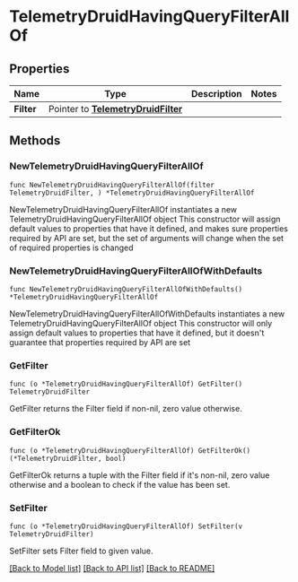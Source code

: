 # TelemetryDruidHavingQueryFilterAllOf

## Properties

Name | Type | Description | Notes
------------ | ------------- | ------------- | -------------
**Filter** | Pointer to [**TelemetryDruidFilter**](telemetry.DruidFilter.md) |  | 

## Methods

### NewTelemetryDruidHavingQueryFilterAllOf

`func NewTelemetryDruidHavingQueryFilterAllOf(filter TelemetryDruidFilter, ) *TelemetryDruidHavingQueryFilterAllOf`

NewTelemetryDruidHavingQueryFilterAllOf instantiates a new TelemetryDruidHavingQueryFilterAllOf object
This constructor will assign default values to properties that have it defined,
and makes sure properties required by API are set, but the set of arguments
will change when the set of required properties is changed

### NewTelemetryDruidHavingQueryFilterAllOfWithDefaults

`func NewTelemetryDruidHavingQueryFilterAllOfWithDefaults() *TelemetryDruidHavingQueryFilterAllOf`

NewTelemetryDruidHavingQueryFilterAllOfWithDefaults instantiates a new TelemetryDruidHavingQueryFilterAllOf object
This constructor will only assign default values to properties that have it defined,
but it doesn't guarantee that properties required by API are set

### GetFilter

`func (o *TelemetryDruidHavingQueryFilterAllOf) GetFilter() TelemetryDruidFilter`

GetFilter returns the Filter field if non-nil, zero value otherwise.

### GetFilterOk

`func (o *TelemetryDruidHavingQueryFilterAllOf) GetFilterOk() (*TelemetryDruidFilter, bool)`

GetFilterOk returns a tuple with the Filter field if it's non-nil, zero value otherwise
and a boolean to check if the value has been set.

### SetFilter

`func (o *TelemetryDruidHavingQueryFilterAllOf) SetFilter(v TelemetryDruidFilter)`

SetFilter sets Filter field to given value.



[[Back to Model list]](../README.md#documentation-for-models) [[Back to API list]](../README.md#documentation-for-api-endpoints) [[Back to README]](../README.md)


